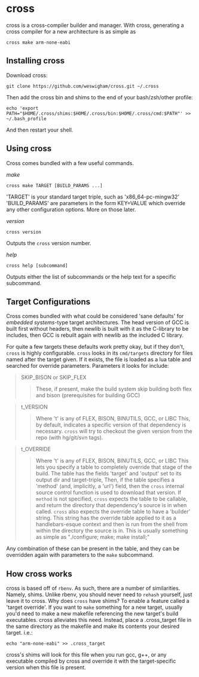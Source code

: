 cross
=====

cross is a cross-compiler builder and manager. With cross, generating a 
cross compiler for a new architecture is as simple as
```
cross make arm-none-eabi
```

Installing cross
----------------

Download cross:
```
git clone https://github.com/weswigham/cross.git ~/.cross
```

Then add the cross bin and shims to the end of your bash/zsh/other profile:
```
echo 'export PATH="$HOME/.cross/shims:$HOME/.cross/bin:$HOME/.cross/cmd:$PATH"' >> ~/.bash_profile
```

And then restart your shell.

Using cross
-----------
Cross comes bundled with a few useful commands.

_make_
```
cross make TARGET [BUILD_PARAMS ...]
```
'TARGET' is your standard target triple, such as 'x86_64-pc-mingw32'
'BUILD_PARAMS' are parameters in the form KEY=VALUE which override any other configuration options. More on those later.

_version_
```
cross version
```
Outputs the `cross` version number.

_help_
```
cross help [subcommand]
```
Outputs either the list of subcommands or the help text for a specific subcommand.

Target Configurations
---------------------
Cross comes bundled with what could be considered 'sane defaults' for _embedded systems_-type target architectures. The head version of 
GCC is built first without headers, then newlib is built with it as the C-library to be includes, then GCC is rebuilt again 
with newlib as the included C library.

For quite a few targets these defaults work pretty okay, but if they don't, `cross` is highly configurable. 
`cross` looks in its `cmd/targets` directory for files named after the target given. If it exists, the file is loaded
as a lua table and searched for override parameters. Parameters it looks for include:

>SKIP_BISON or SKIP_FLEX
>>These, if present, make the build system skip building both flex and bison (prerequisites for building GCC)

>t_VERSION
>>Where 't' is any of FLEX, BISON, BINUTILS, GCC, or LIBC 
>>This, by default, indicates a specific version of that dependency is necessary. `cross` will try to checkout the given version from the repo (with hg/git/svn tags).

>t_OVERRIDE 
>>Where 't' is any of FLEX, BISON, BINUTILS, GCC, or LIBC 
>>This lets you specify a table to completely override that stage of the build.
>>The table has the fields 'target' and 'output' set to its output dir and target-triple,
>>Then, if the table specifies a 'method' (and, implicitly, a 'url') field, then
>>the `cross` internal source control function is used to download that version.
>>If `method` is not specified, `cross` expects the table to be callable, and return the directory that dependency's source is in when called. 
>>`cross` also expects the override table to have a 'builder' string. This string has the override table applied to it as a handlebars-esque context
>>and then is run from the shell from within the directory the source is in. This is usually something as simple as
>> "./configure; make; make install;"

Any combination of these can be present in the table, and they can be overridden again with parameters to the `make` subcommand.


How cross works
---------------
cross is based off of `rbenv`. As such, there are a number of similarities. Namely, shims. Unlike rbenv, you should never need 
to `rehash` yourself, just leave it to cross. Why does `cross` have shims? To enable a feature called a 'target override'. If you
want to `make` something for a new target, usually you'd need to make a new makefile referencing the new target's build executables.
cross alleviates this need. Instead, place a .cross_target file in the same directory as the makefile and make its contents your desired target.
i.e.:
```
echo "arm-none-eabi" >> .cross_target
```
cross's shims will look for this file when you run gcc, g++, or any executable compiled by cross and override it with the target-specific version when this file is present.